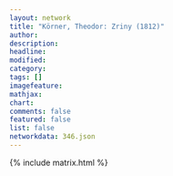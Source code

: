 ```yaml
---
layout: network
title: "Körner, Theodor: Zriny (1812)"
author:
description:
headline:
modified:
category:
tags: []
imagefeature: 
mathjax: 
chart: 
comments: false
featured: false
list: false
networkdata: 346.json
---
```

{% include matrix.html %}
